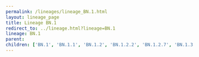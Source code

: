 ```yaml
---
permalink: /lineages/lineage_BN.1.html
layout: lineage_page
title: Lineage BN.1
redirect_to: ../lineage.html?lineage=BN.1
lineage: BN.1
parent: 
children: ['BN.1', 'BN.1.1', 'BN.1.2', 'BN.1.2.2', 'BN.1.2.7', 'BN.1.3.1', 'BN.1.3.2', 'BN.1.3.13', 'BN.1.4.3']
---
```

